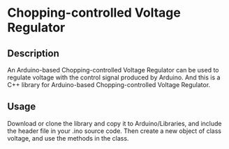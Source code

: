 # Chopping-controlled Voltage Regulator
## Description
An Arduino-based Chopping-controlled Voltage Regulator can be used to regulate voltage with the control signal produced by Arduino.
And this is a C++ library for Arduino-based Chopping-controlled Voltage Regulator.
## Usage
Download or clone the library and copy it to Arduino/Libraries, and include the header file in your .ino source code.
Then create a new object of class voltage, and use the methods in the class.
